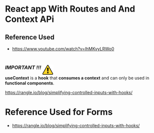 # React app With Routes and And Context APi
<h2>Reference Used</h2>
<ul>
    <li><a href="https://www.youtube.com/watch?v=lhMKvyLRWo0">https://www.youtube.com/watch?v=lhMKvyLRWo0</a></li>
</ul>

<h3><i>IMPORTANT !!! <img src="public/danger.png" alt="img" style="max-width: 54px;position: relative;top: 20px;"> </i></h3>
<p style="color = red">
  <strong>useContext</strong> is a <strong>hook</strong> that <strong>consumes a context</strong> and can only be used in <strong>functional components</strong>.
</p>

https://rangle.io/blog/simplifying-controlled-inputs-with-hooks/

<h1>Reference Used for Forms</h1>
<ul>
    <li><a href="https://rangle.io/blog/simplifying-controlled-inputs-with-hooks/">https://rangle.io/blog/simplifying-controlled-inputs-with-hooks/</a></li>
</ul>
